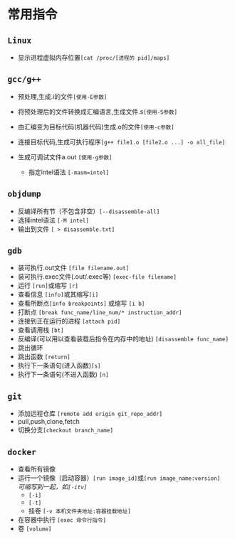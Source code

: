# 常用指令
## `Linux`
* 显示进程虚拟内存位置`[cat /proc/[进程的 pid]/maps]`
## `gcc/g++`
* 预处理,生成.i的文件`[使用-E参数]`

* 将预处理后的文件转换成汇编语言,生成文件.s`[使用-S参数]`

* 由汇编变为目标代码(机器代码)生成.o的文件`[使用-c参数]`

* 连接目标代码,生成可执行程序`[g++ file1.o [file2.o ...] -o all_file]`
* 生成可调试文件a.out `[使用-g参数]`
    * 指定intel语法 `[-masm=intel]`
## `objdump`
* 反编译所有节（不包含非空）`[--disassemble-all]`
* 选择intel语法 `[-M intel]`
* 输出到文件 `[ > disassemble.txt]`
## `gdb`
* 装可执行.out文件 `[file filename.out]`
* 装可执行.exec文件(.out/.exec等) `[exec-file filename]`
* 运行 `[run]`或缩写 `[r]`
* 查看信息  `[info]`或其缩写`[i]`
* 查看所断点`[info breakpoints]` 或缩写 `[i b]`
* 打断点 `[break func_name/line_num/* instruction_addr]`
* 连接到正在运行的进程 `[attach pid]`
* 查看调用栈 `[bt]`
* 反编译(可以用以查看装载后指令在内存中的地址) `[disassemble func_name]`
* 跳出循环
* 跳出函数 `[return]`
* 执行下一条语句(进入函数)`[s]`
* 执行下一条语句(不进入函数) `[n]`
## `git`
* 添加远程仓库 `[remote add origin git_repo_addr]`
* pull,push,clone,fetch
* 切换分支`[checkout branch_name]`
## `docker`
* 查看所有镜像
* 运行一个镜像（启动容器）`[run image_id]`或`[run image_name:version]`
    </br>*可缩写到一起，如`[-itv]`*
    * `[-i]`
    * `[-t]`
    * 挂卷 `[-v 本机文件夹地址:容器挂载地址]`
* 在容器中执行 `[exec 命令行指令]`
* 卷 `[volume]`